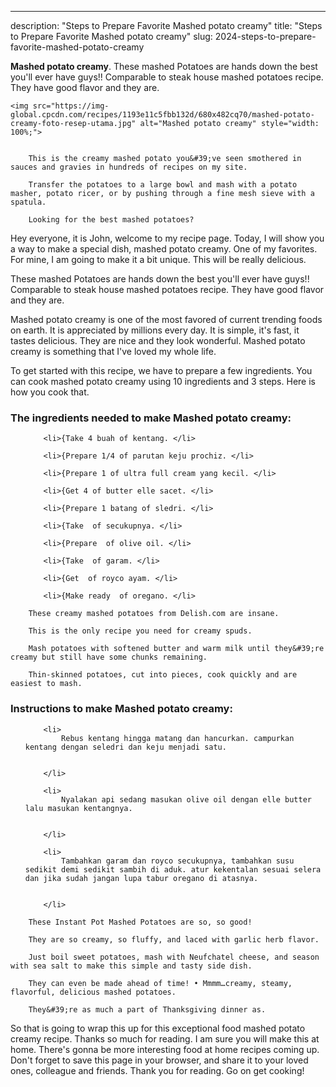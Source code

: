 ---
description: "Steps to Prepare Favorite Mashed potato creamy"
title: "Steps to Prepare Favorite Mashed potato creamy"
slug: 2024-steps-to-prepare-favorite-mashed-potato-creamy

<p>
	<strong>Mashed potato creamy</strong>. 
	These mashed Potatoes are hands down the best you&#39;ll ever have guys!! Comparable to steak house mashed potatoes recipe. They have good flavor and they are.
</p>
<p>
	
	<img src="https://img-global.cpcdn.com/recipes/1193e11c5fbb132d/680x482cq70/mashed-potato-creamy-foto-resep-utama.jpg" alt="Mashed potato creamy" style="width: 100%;">
	
	
		This is the creamy mashed potato you&#39;ve seen smothered in sauces and gravies in hundreds of recipes on my site.
	
		Transfer the potatoes to a large bowl and mash with a potato masher, potato ricer, or by pushing through a fine mesh sieve with a spatula.
	
		Looking for the best mashed potatoes?
	
</p>
<p>
	Hey everyone, it is John, welcome to my recipe page. Today, I will show you a way to make a special dish, mashed potato creamy. One of my favorites. For mine, I am going to make it a bit unique. This will be really delicious.
</p>
	
<p>
	These mashed Potatoes are hands down the best you&#39;ll ever have guys!! Comparable to steak house mashed potatoes recipe. They have good flavor and they are.
</p>
<p>
	Mashed potato creamy is one of the most favored of current trending foods on earth. It is appreciated by millions every day. It is simple, it's fast, it tastes delicious. They are nice and they look wonderful. Mashed potato creamy is something that I've loved my whole life.
</p>

<p>
To get started with this recipe, we have to prepare a few ingredients. You can cook mashed potato creamy using 10 ingredients and 3 steps. Here is how you cook that.
</p>

<h3>The ingredients needed to make Mashed potato creamy:</h3>

<ol>
	
		<li>{Take 4 buah of kentang. </li>
	
		<li>{Prepare 1/4 of parutan keju prochiz. </li>
	
		<li>{Prepare 1 of ultra full cream yang kecil. </li>
	
		<li>{Get 4 of butter elle sacet. </li>
	
		<li>{Prepare 1 batang of sledri. </li>
	
		<li>{Take  of secukupnya. </li>
	
		<li>{Prepare  of olive oil. </li>
	
		<li>{Take  of garam. </li>
	
		<li>{Get  of royco ayam. </li>
	
		<li>{Make ready  of oregano. </li>
	
</ol>
<p>
	
		These creamy mashed potatoes from Delish.com are insane.
	
		This is the only recipe you need for creamy spuds.
	
		Mash potatoes with softened butter and warm milk ­until they&#39;re creamy but still have some chunks remaining.
	
		Thin-skinned potatoes, cut into pieces, cook quickly and are easiest to mash.
	
</p>

<h3>Instructions to make Mashed potato creamy:</h3>

<ol>
	
		<li>
			Rebus kentang hingga matang dan hancurkan. campurkan kentang dengan seledri dan keju menjadi satu.
			
			
		</li>
	
		<li>
			Nyalakan api sedang masukan olive oil dengan elle butter lalu masukan kentangnya.
			
			
		</li>
	
		<li>
			Tambahkan garam dan royco secukupnya, tambahkan susu sedikit demi sedikit sambih di aduk. atur kekentalan sesuai selera dan jika sudah jangan lupa tabur oregano di atasnya.
			
			
		</li>
	
</ol>

<p>
	
		These Instant Pot Mashed Potatoes are so, so good!
	
		They are so creamy, so fluffy, and laced with garlic herb flavor.
	
		Just boil sweet potatoes, mash with Neufchatel cheese, and season with sea salt to make this simple and tasty side dish.
	
		They can even be made ahead of time! • Mmmm…creamy, steamy, flavorful, delicious mashed potatoes.
	
		They&#39;re as much a part of Thanksgiving dinner as.
	
</p>

<p>
	So that is going to wrap this up for this exceptional food mashed potato creamy recipe. Thanks so much for reading. I am sure you will make this at home. There's gonna be more interesting food at home recipes coming up. Don't forget to save this page in your browser, and share it to your loved ones, colleague and friends. Thank you for reading. Go on get cooking!
</p>
